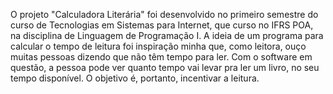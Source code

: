 O projeto "Calculadora Literária" foi desenvolvido no primeiro semestre do curso de Tecnologias em Sistemas para Internet, que curso no IFRS POA, na disciplina de Linguagem de Programação I.
A ideia de um programa para calcular o tempo de leitura foi inspiração minha que, como leitora, ouço muitas pessoas dizendo que não têm tempo para ler. Com o software em questão, a pessoa pode ver quanto tempo vai levar pra ler um livro, no seu tempo disponível. O objetivo é, portanto, incentivar a leitura.
